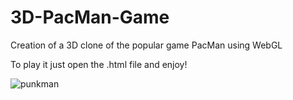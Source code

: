 # 3D-PacMan-Game
Creation of a 3D clone of the popular game PacMan using WebGL

To play it just open the .html file and enjoy!

![punkman](https://user-images.githubusercontent.com/12498106/62477604-ff30e680-b7b1-11e9-834d-befb3f64a77a.PNG)
